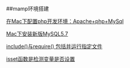 ##mamp环境搭建

[在Mac下配置php开发环境：Apache+php+MySql](http://my.oschina.net/joanfen/blog/171109)

[Mac下安装新版MySQL5.7](http://blog.csdn.net/wozaixiaoximen/article/details/49391631)


[include()与require()   包括并运行指定文件](http://www.cnblogs.com/xia520pi/p/3697099.html)

[isset函数是检测变量是否设置](http://www.cnblogs.com/neve/archive/2011/03/21/1990165.html)

